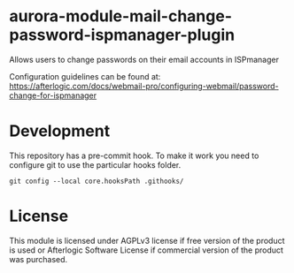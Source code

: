 # aurora-module-mail-change-password-ispmanager-plugin
Allows users to change passwords on their email accounts in ISPmanager

Configuration guidelines can be found at:
https://afterlogic.com/docs/webmail-pro/configuring-webmail/password-change-for-ispmanager

# Development
This repository has a pre-commit hook. To make it work you need to configure git to use the particular hooks folder.

`git config --local core.hooksPath .githooks/`

# License
This module is licensed under AGPLv3 license if free version of the product is used or Afterlogic Software License if commercial version of the product was purchased. 
